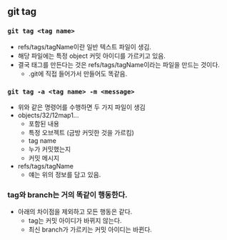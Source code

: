 ## git tag

### `git tag <tag name>`

- refs/tags/tagName이란 일반 텍스트 파일이 생김.
- 해당 파일에는 특정 object 커밋 아이디를 가르키고 있음.
- 결국 태그를 만든다는 것은 refs/tags/tagName이라는 파일을 만드는 것이다.
  - .git에 직접 들어가서 만들어도 똑같음.

### `git tag -a <tag name> -m <message>`

- 위와 같은 명령어를 수행하면 두 가지 파일이 생김
- objects/32/12map1...
  - 포함된 내용
  - 특정 오브젝트 (금방 커밋한 것을 가르킴)
  - tag name
  - 누가 커밋했는지
  - 커밋 메시지
- refs/tags/tagName
  - 얘는 위의 정보를 담고 있음.

### tag와 branch는 거의 똑같이 행동한다.

- 아래의 차이점을 제외하고 모든 행동은 같다.
  - tag는 커밋 아이디가 바뀌지 않는다.
  - 최신 branch가 가르키는 커밋 아이디는 바뀐다.
